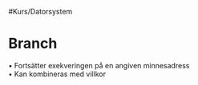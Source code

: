 #Kurs/Datorsystem 

# Branch  
• Fortsätter exekveringen på en angiven minnesadress  
• Kan kombineras med villkor